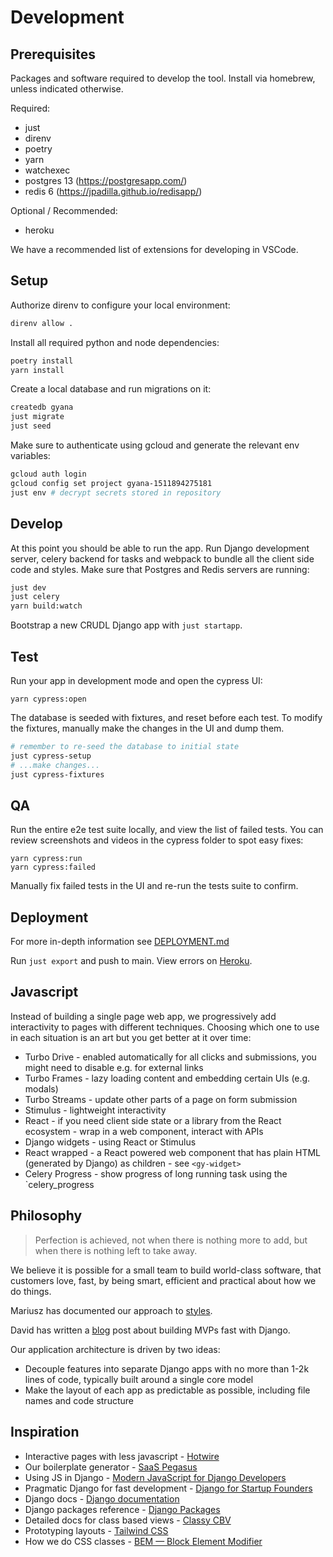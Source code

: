 # Development

## Prerequisites

Packages and software required to develop the tool. Install via homebrew, unless indicated otherwise.

Required:

- just
- direnv
- poetry
- yarn
- watchexec
- postgres 13 (https://postgresapp.com/)
- redis 6 (https://jpadilla.github.io/redisapp/)

Optional / Recommended:

- heroku

We have a recommended list of extensions for developing in VSCode.

## Setup

Authorize direnv to configure your local environment:

```bash
direnv allow .
```

Install all required python and node dependencies:

```bash
poetry install
yarn install
```

Create a local database and run migrations on it:

```bash
createdb gyana
just migrate
just seed
```

Make sure to authenticate using gcloud and generate the relevant env variables:

```bash
gcloud auth login
gcloud config set project gyana-1511894275181
just env # decrypt secrets stored in repository
```

## Develop

At this point you should be able to run the app. Run Django development server,
celery backend for tasks and webpack to bundle all the client side code and styles.
Make sure that Postgres and Redis servers are running:

```bash
just dev
just celery
yarn build:watch
```

Bootstrap a new CRUDL Django app with `just startapp`.

## Test

Run your app in development mode and open the cypress UI:

```
yarn cypress:open
```

The database is seeded with fixtures, and reset before each test. To modify the
fixtures, manually make the changes in the UI and dump them.

```bash
# remember to re-seed the database to initial state
just cypress-setup
# ...make changes...
just cypress-fixtures
```

## QA

Run the entire e2e test suite locally, and view the list of failed tests. You can
review screenshots and videos in the cypress folder to spot easy fixes:

```
yarn cypress:run
yarn cypress:failed
```

Manually fix failed tests in the UI and re-run the tests suite to confirm.

## Deployment

For more in-depth information see [DEPLOYMENT.md](DEPLOYMENT.md)

Run `just export` and push to main. View errors on
[Heroku](https://dashboard.heroku.com/apps/gyana-mvp).

## Javascript

Instead of building a single page web app, we progressively add interactivity
to pages with different techniques. Choosing which one to use in each situation
is an art but you get better at it over time:

- Turbo Drive - enabled automatically for all clicks and submissions, you might
  need to disable e.g. for external links
- Turbo Frames - lazy loading content and embedding certain UIs (e.g. modals)
- Turbo Streams - update other parts of a page on form submission
- Stimulus - lightweight interactivity
- React - if you need client side state or a library from the React ecosystem -
  wrap in a web component, interact with APIs
- Django widgets - using React or Stimulus
- React wrapped - a React powered web component that has plain HTML (generated
  by Django) as children - see `<gy-widget>`
- Celery Progress - show progress of long running task using the `celery_progress

## Philosophy

> Perfection is achieved, not when there is nothing more to add, but when there is nothing left to take away.

We believe it is possible for a small team to build world-class software,
that customers love, fast, by being smart, efficient and practical about how
we do things.

Mariusz has documented our approach to [styles](apps/base/styles/STYLES.md).

David has written a [blog](https://davidkell.substack.com/p/davids-opinionated-guide-for-building)
post about building MVPs fast with Django.

Our application architecture is driven by two ideas:

- Decouple features into separate Django apps with no more than 1-2k lines of code,
  typically built around a single core model
- Make the layout of each app as predictable as possible, including file names
  and code structure

## Inspiration

- Interactive pages with less javascript - [Hotwire](https://hotwire.dev/)
- Our boilerplate generator - [SaaS Pegasus](https://www.saaspegasus.com/)
- Using JS in Django - [Modern JavaScript for Django Developers](https://www.saaspegasus.com/guides/modern-javascript-for-django-developers/)
- Pragmatic Django for fast development - [Django for Startup Founders](https://alexkrupp.typepad.com/sensemaking/2021/06/django-for-startup-founders-a-better-software-architecture-for-saas-startups-and-consumer-apps.html)
- Django docs - [Django documentation](https://docs.djangoproject.com/en/3.2/)
- Django packages reference - [Django Packages](https://djangopackages.org/)
- Detailed docs for class based views - [Classy CBV](https://ccbv.co.uk/)
- Prototyping layouts - [Tailwind CSS](https://tailwindcss.com/)
- How we do CSS classes - [BEM — Block Element Modifier](http://getbem.com/)
